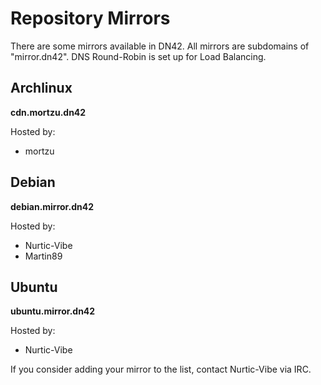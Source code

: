 # Repository Mirrors

There are some mirrors available in DN42. All mirrors are subdomains of "mirror.dn42". DNS Round-Robin is set up for Load Balancing.

## Archlinux

**cdn.mortzu.dn42**

Hosted by:
* mortzu

## Debian

**debian.mirror.dn42**

Hosted by:
* Nurtic-Vibe
* Martin89

## Ubuntu

**ubuntu.mirror.dn42**

Hosted by:
* Nurtic-Vibe


If you consider adding your mirror to the list, contact Nurtic-Vibe via IRC.